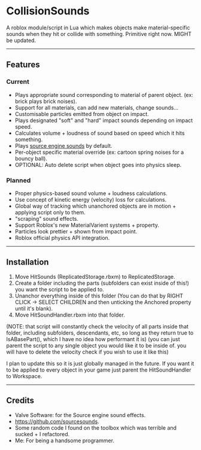 # CollisionSounds
A roblox module/script in Lua which makes objects make material-specific sounds when they hit or collide with something.
Primitive right now. MIGHT be updated.

-----
## Features
### Current
- Plays appropriate sound corresponding to material of parent object. (ex: brick plays brick noises).
- Support for all materials, can add new materials, change sounds...
- Customisable particles emitted from object on impact.
- Plays designated "soft" and "hard" impact sounds depending on impact speed.
- Calculates volume + loudness of sound based on speed which it hits something.
- Plays [source engine sounds](https://github.com/sourcesounds) by default.
- Per-object specific material override (ex: cartoon spring noises for a bouncy ball).
- OPTIONAL: Auto delete script when object goes into physics sleep.

### Planned
- Proper physics-based sound volume + loudness calculations.
- Use concept of kinetic energy (velocity) loss for calculations.
- Global way of tracking which unanchored objects are in motion + applying script only to them.
- "scraping" sound effects.
- Support Roblox's new MaterialVarient systems + property.
- Particles look prettier + shown from impact point.
- Roblox official physics API integration.

-----
## Installation
1. Move HitSounds (ReplicatedStorage.rbxm) to ReplicatedStorage.
2. Create a folder including the parts (subfolders can exist inside of this!) you want the script to be applied to.
3. Unanchor everything inside of this folder (You can do that by RIGHT CLICK -> SELECT CHILDREN and then unticking the Anchored property until it's blank).
4. Move HitSoundHandler.rbxm into that folder.
   
(NOTE: that script will constantly check the velocity of all parts inside that folder, including subfolders, descendants, etc, so long as they return true to IsABasePart(), which I have no idea how performant it is) 
(you can just parent the script to any single object you would like it to be inside of. you will have to delete the velocity check if you wish to use it like this)

I plan to update this so it is just globally managed in the future.
If you want it to be applied to every object in your game just parent the HitSoundHandler to Workspace.


-----
## Credits
- Valve Software: for the Source engine sound effects.
- https://github.com/sourcesounds.
- Some random code I found on the toolbox which was terrible and sucked + I refactored.
- Me: For being a handsome programmer.
